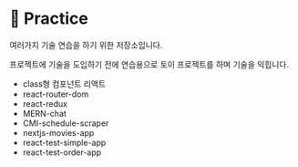 # 📖 Practice
여러가지 기술 연습을 하기 위한 저장소입니다.

프로젝트에 기술을 도입하기 전에 연습용으로 토이 프로젝트를 하며 기술을 익힙니다.

- class형 컴포넌트 리액트
- react-router-dom
- react-redux
- MERN-chat
- CMI-schedule-scraper
- nextjs-movies-app
- react-test-simple-app
- react-test-order-app